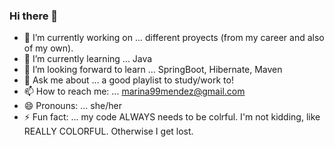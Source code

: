 ### Hi there 👋

- 🔭 I’m currently working on ... different proyects (from my career and also of my own).
- 🌱 I’m currently learning ... Java
- 🤔 I’m looking forward to learn ... SpringBoot, Hibernate, Maven 
- 💬 Ask me about ... a good playlist to study/work to!
- 📫 How to reach me: ... marina99mendez@gmail.com
- 😄 Pronouns: ... she/her
- ⚡ Fun fact: ... my code ALWAYS needs to be colrful. I'm not kidding, like REALLY COLORFUL. Otherwise I get lost.

